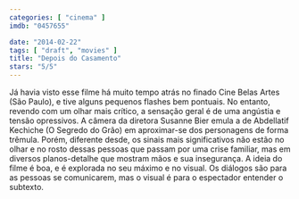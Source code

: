 ```yaml
---
categories: [ "cinema" ]
imdb: "0457655"

date: "2014-02-22"
tags: [ "draft", "movies" ]
title: "Depois do Casamento"
stars: "5/5"
---
```

Já havia visto esse filme há muito tempo atrás no finado Cine Belas Artes (São Paulo), e tive alguns pequenos flashes bem pontuais. No entanto, revendo com um olhar mais crítico, a sensação geral é de uma angústia e tensão opressivos. A câmera da diretora Susanne Bier emula a de Abdellatif Kechiche (O Segredo do Grão) em aproximar-se dos personagens de forma trêmula. Porém, diferente desde, os sinais mais significativos não estão no olhar e no rosto dessas pessoas que passam por uma crise familiar, mas em diversos planos-detalhe que mostram mãos e sua insegurança. A ideia do filme é boa, e é explorada no seu máximo e no visual. Os diálogos são para as pessoas se comunicarem, mas o visual é para o espectador entender o subtexto.
